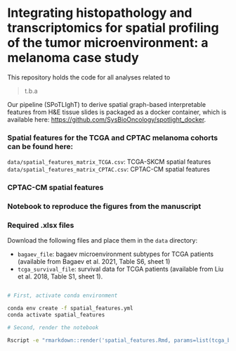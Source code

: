 # Integrating histopathology and transcriptomics for spatial profiling of the tumor microenvironment: a melanoma case study

This repository holds the code for all analyses related to

> t.b.a

Our pipeline (SPoTLIghT) to derive spatial graph-based interpretable features from H&E tissue slides is packaged as a docker container, which is available here: 
https://github.com/SysBioOncology/spotlight_docker.

### Spatial features for the TCGA and CPTAC melanoma cohorts can be found here:

`data/spatial_features_matrix_TCGA.csv`: TCGA-SKCM spatial features
`data/spatial_features_matrix_CPTAC.csv`: CPTAC-CM spatial features 

### CPTAC-CM spatial features

### Notebook to reproduce the figures from the manuscript

### Required .xlsx files

Download the following files and place them in the `data` directory:

* `bagaev_file`: bagaev microenvironment subtypes for TCGA patients (available from Bagaev et al. 2021, Table S6,  sheet 1)
* `tcga_survival_file`: survival data for TCGA patients (available from Liu et al. 2018, Table S1, sheet 1).

```bash

# First, activate conda environment

conda env create -f spatial_features.yml
conda activate spatial_features

# Second, render the notebook

Rscript -e "rmarkdown::render('spatial_features.Rmd, params=list(tcga_bagaev_subtypes = bagaev_file, tcga_survival = tcga_survival_file)')"

```
